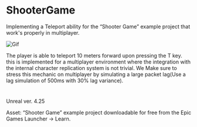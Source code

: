 # ShooterGame
 Implementing a Teleport ability for the “Shooter Game” example project that work's properly in multiplayer. 
 
 ![Gif](https://user-images.githubusercontent.com/26629624/109434879-a3732180-7a17-11eb-87e9-cc9a0ddac18c.gif)
 
The player is able to teleport 10 meters forward upon pressing the T key. this is implemented for a multiplayer environment where the integration with the internal character replication system is not trivial. We Make sure to stress this mechanic on multiplayer by simulating a large packet lag(Use a lag simulation of 500ms with 30% lag variance). 

#
Unreal ver. 4.25

Asset: “Shooter Game” example project downloadable for free from the Epic Games Launcher -> Learn.
